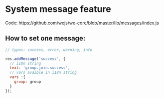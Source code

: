 # System message feature

Code: https://github.com/wejs/we-core/blob/master/lib/messages/index.js

## How to set one message:

```js
// types: success, error, warning, info 

res.addMessage('success', {
  // i18n string
  text: 'group.join.success',
  // vars avaible in i18n string
  vars :{
    group: group
  }
});
```
